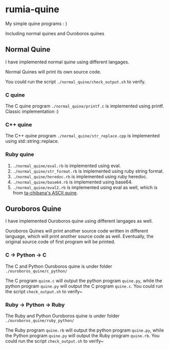 # rumia-quine
My simple quine programs : )

Including normal quines and Ouroboros quines

## Normal Quine
I have implemented normal quine using different langages.

Normal Quines will print its own source code.

You could run the script `./normal_quine/check_output.sh` to verify.

### C quine
The C quine program `./normal_quine/printf.c` is implemented using printf. Classic implementation :)

### C++ quine
The C++ quine program `./normal_quine/str_replace.cpp` is implemented using std::string::replace.

### Ruby quine
1. `./normal_quine/eval.rb` is implemented using eval.
2. `./normal_quine/str_format.rb` is implemented using ruby string format.
3. `./normal_quine/heredoc.rb` is implemented using ruby heredoc.
4. `./normal_quine/base64.rb` is implemented using base64.
5. `./normal_quine/eval2.rb` is implemented using eval as well, which is from [ta-chibana's ASCII quine](https://github.com/ta-chibana/hey_quine).

## Ouroboros Quine
I have implemented Ouroboros quine using different langages as well.

Ouroboros Quines will print another source code written in different language, 
which will print another source code as well. 
Eventually, the original source code of first program will be printed.

### C -> Python -> C

The C and Python Ouroboros quine is under folder `./ouroboros_quine/c_python/`

The C program `quine.c` will output the python program `quine.py`,
while the python program `quine.py` will output the C program `quine.c`.
You could run the script `check_output.sh` to verify~

### Ruby -> Python -> Ruby

The Ruby and Python Ouroboros quine is under folder `./ouroboros_quine/ruby_python/`

The Ruby program `quine.rb` will output the python program `quine.py`,
while the Python program `quine.py` will output the Ruby program `quine.rb`.
You could run the script `check_output.sh` to verify~

